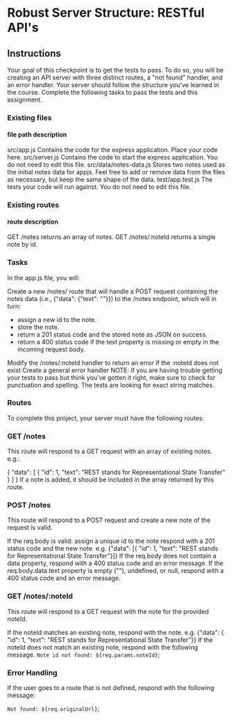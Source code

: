 # Robust Server Structure: RESTful API's
## Instructions
Your goal of this checkpoint is to get the tests to pass. To do so, you will be creating an API server with three distinct routes, a "not found" handler, and an error handler.
Your server should follow the structure you've learned in the course. Complete the following tasks to pass the tests and this assignment.

### Existing files
#### file path	description
src/app.js	Contains the code for the express application. Place your code here.
src/server.js	Contains the code to start the express application. You do not need to edit this file.
src/data/notes-data.js	Stores two notes used as the initial notes data for appjs. Feel free to add or remove data from the files as necessary, but keep the same shape of the data.
test/app.test.js	The tests your code will run against. You do not need to edit this file.

### Existing routes
#### route	description
GET /notes	returns an array of notes.
GET /notes/:noteId	returns a single note by id.

### Tasks
In the app.js file, you will:

Create a new /notes/ route that will handle a POST request containing the notes data (i.e., {"data": {"text": "<note-text-here>"}}) to the /notes endpoint, which will in turn:

- assign a new id to the note.
- store the note.
- return a 201 status code and the stored note as JSON on success.
- return a 400 status code if the text property is missing or empty in the incoming request body.

Modify the /notes/:noteId handler to return an error if the :noteId does not exist
Create a general error handler
NOTE: If you are having trouble getting your tests to pass but think you've gotten it right, make sure to check for punctuation and spelling. The tests are looking for exact string matches.

### Routes
To complete this project, your server must have the following routes:

### GET /notes
This route will respond to a GET request with an array of existing notes. e.g.:

{
  "data": [
    { "id": 1, "text": "REST stands for Representational State Transfer" }
  ]
}
If a note is added, it should be included in the array returned by this route.

### POST /notes
This route will respond to a POST request and create a new note of the request is valid.

If the req.body is valid:
assign a unique id to the note
respond with a 201 status code and the new note. e.g. {"data": [{ "id": 1, "text": "REST stands for Representational State Transfer"}]}
If the req.body does not contain a data property, respond with a 400 status code and an error message.
If the req.body.data.text property is empty (""), undefined, or null, respond with a 400 status code and an error message.

### GET /notes/:noteId
This route will respond to a GET request with the note for the provided noteId.

If the noteId matches an existing note, respond with the note. e.g. {"data": { "id": 1, "text": "REST stands for Representational State Transfer"}}
If the noteId does not match an existing note, respond with the following message.
`Note id not found: ${req.params.noteId}`;

### Error Handling
If the user goes to a route that is not defined, respond with the following message:

`Not found: ${req.originalUrl}`;